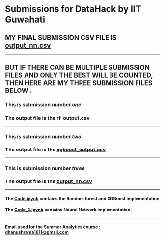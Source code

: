 # Submissions for DataHack by IIT Guwahati 
## MY FINAL SUBMISSION CSV FILE IS [output_nn.csv](output_nn.csv)
---
## BUT IF THERE CAN BE MULTIPLE SUBMISSION FILES AND ONLY THE BEST WILL BE COUNTED, THEN HERE ARE MY THREE SUBMISSION FILES BELOW : 
### This is submission number *one*
### The output file is the [rf_output.csv](rf_output.csv)
---
### This is submission number *two*
### The output file is the [xgboost_output.csv](xgboost_output.csv)
---
### This is submission number *three*
### The output file is the [output_nn.csv](output_nn.csv)
---
#### The [Code.ipynb](Code.ipynb) contains the Random forest and XGBoost implementation
#### The [Code_2.ipynb](Code_2.ipynb) contains Neural Network implementation.

---

#### Email used for the Summer Analytics course : dhanushrama1611@gmail.com


